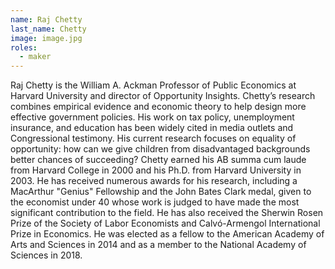 ```yaml
---
name: Raj Chetty
last_name: Chetty
image: image.jpg
roles:
  - maker
---
```

Raj Chetty is the William A. Ackman Professor of Public Economics at Harvard University and director of Opportunity Insights. Chetty’s research combines empirical evidence and economic theory to help design more effective government policies. His work on tax policy, unemployment insurance, and education has been widely cited in media outlets and Congressional testimony. His current research focuses on equality of opportunity: how can we give children from disadvantaged backgrounds better chances of succeeding? Chetty earned his AB summa cum laude from Harvard College in 2000 and his Ph.D. from Harvard University in 2003. He has received numerous awards for his research, including a MacArthur "Genius" Fellowship and the John Bates Clark medal, given to the economist under 40 whose work is judged to have made the most significant contribution to the field. He has also received the Sherwin Rosen Prize of the Society of Labor Economists and Calvó-Armengol International Prize in Economics. He was elected as a fellow to the American Academy of Arts and Sciences in 2014 and as a member to the National Academy of Sciences in 2018.
